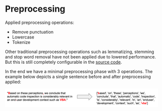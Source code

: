 # Preprocessing

Applied preprocessing operations: 

- Remove punctuation
- Lowercase
- Tokenize

Other traditional preprocessing operations such as lemmatizing, stemming and stop word removal have not been applied due to lowered performance. But this is still completely configurable in the [source code](preprocessing/preprocess.py).

In the end we have a minimal preprocessing phase with 3 operations. The example below depicts a single sentence before and after preprocessing applied: 

![](img/preprocessing_example.png)
